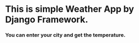 # This is simple Weather App by Django Framework.

### You can enter your city and get the temperature.